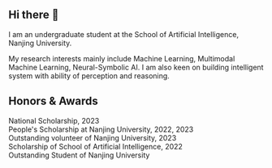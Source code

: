 ## Hi there 👋

I am an undergraduate student at the School of Artificial Intelligence, Nanjing University.

My research interests mainly include Machine Learning, Multimodal Machine Learning, Neural-Symbolic AI. I am also keen on building intelligent system with ability of perception and reasoning.

## Honors & Awards
National Scholarship, 2023  
People's Scholarship at Nanjing University, 2022, 2023  
Outstanding volunteer of Nanjing University, 2023  
Scholarship of School of Artificial Intelligence, 2022  
Outstanding Student of Nanjing University  
